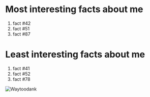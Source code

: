 # Most interesting facts about me
1. fact #42
2. fact #51
3. fact #87

# Least interesting facts about me

1. fact #41
2. fact #52
3. fact #78
   
 ![Waytoodank](https://ih1.redbubble.net/image.3126267241.2911/st,small,507x507-pad,600x600,f8f8f8.jpg)